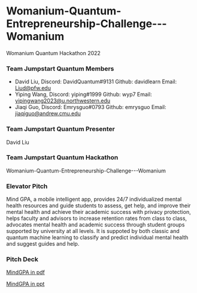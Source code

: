# Womanium-Quantum-Entrepreneurship-Challenge---Womanium
Womanium Quantum Hackathon 2022

### Team Jumpstart Quantum Members
 - David Liu, Discord: DavidQuantum#9131  Github: davidlearn   Email: Liud@pfw.edu
 - Yiping Wang, Discord: yiping#1999  Github: wyp7         Email: yipingwang2023@u.northwestern.edu
 - Jiaqi Guo,   Discord: Emrysguo#0793 Github: emrysguo     Email: jiaqiguo@andrew.cmu.edu

### Team Jumpstart Quantum Presenter
David Liu

### Team Jumpstart Quantum Hackathon
Womanium-Quantum-Entrepreneurship-Challenge---Womanium

### Elevator Pitch
Mind GPA, a mobile intelligent app, provides 24/7 individualized mental health resources and guide students to assess, get help, and improve their mental health and achieve their academic success with privacy protection, helps faculty and advisors to increase retention rates from class to class, advocates mental health and academic success through student groups supported by university at all levels.
It is suppoted by both classic and quantum machine learning to classify and predict individual mental health and suggest guides and help.


### Pitch Deck

<a href="MindGPAPitch.pdf"> MindGPA in pdf</a>

<a href="MindGPAPitch.pptx"> MindGPA in ppt</a>

